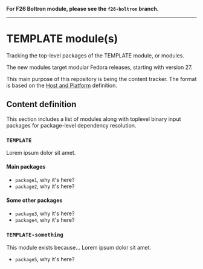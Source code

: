 **For F26 Boltron module, please see the `f26-boltron` branch.**

---

# TEMPLATE module(s)

Tracking the top-level packages of the TEMPLATE module, or modules.

The new modules target modular Fedora releases, starting with version 27.

This main purpose of this repository is being the content tracker. The format is based on the [Host and Platform](https://github.com/fedora-modularity/hp) definition.

## Content definition

This section includes a list of modules along with toplevel binary input packages for package-level dependency resolution.

### `TEMPLATE`

Lorem ipsum dolor sit amet.

#### Main packages
* `package1`, why it's here?
* `package2`, why it's here?

#### Some other packages
* `package3`, why it's here?
* `package4`, why it's here?

### `TEMPLATE-something`

This module exists because... Lorem ipsum dolor sit amet.

* `package5`, why it's here?

